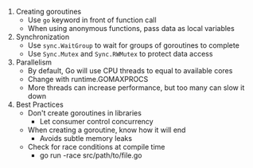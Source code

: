 1. Creating goroutines
    - Use `go` keyword in front of function call
    - When using anonymous functions, pass data as local variables
2. Synchronization
    - Use `sync.WaitGroup` to wait for groups of goroutines to complete
    - Use `Sync.Mutex` and `Sync.RWMutex` to protect data access
3. Parallelism
    - By default, Go will use CPU threads to equal to available cores
    - Change with runtime.GOMAXPROCS
    - More threads can increase performance, but too many can slow it down
4. Best Practices
    - Don't create goroutines in libraries
        - Let consumer control concurrency
    - When creating a goroutine, know how it will end
        - Avoids subtle memory leaks
    - Check for race conditions at compile time
        - go run -race src/path/to/file.go
